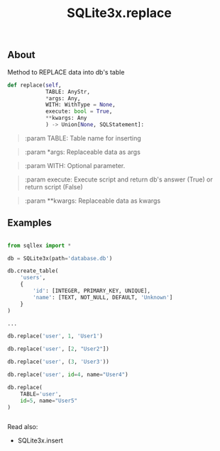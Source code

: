 <div align="center">

# SQLite3x.replace

</div><br>

## About

Method to REPLACE data into db's table

```python
def replace(self,
            TABLE: AnyStr,
            *args: Any,
            WITH: WithType = None,
            execute: bool = True,
            **kwargs: Any
            ) -> Union[None, SQLStatement]:
```

> :param TABLE: Table name for inserting

> :param *args: Replaceable data as args

> :param WITH: Optional parameter.

> :param execute: Execute script and return db's answer (True) or return script (False)

> :param **kwargs: Replaceable data as kwargs


## Examples

```python

from sqllex import *

db = SQLite3x(path='database.db')

db.create_table(
    'users',
    {
        'id': [INTEGER, PRIMARY_KEY, UNIQUE],
        'name': [TEXT, NOT_NULL, DEFAULT, 'Unknown']
    }
)

...

db.replace('user', 1, 'User1')

db.replace('user', [2, "User2"])

db.replace('user', (3, 'User3'))

db.replace('user', id=4, name="User4")

db.replace(
    TABLE='user',
    id=5, name="User5"
)



```

Read also:
- SQLite3x.insert